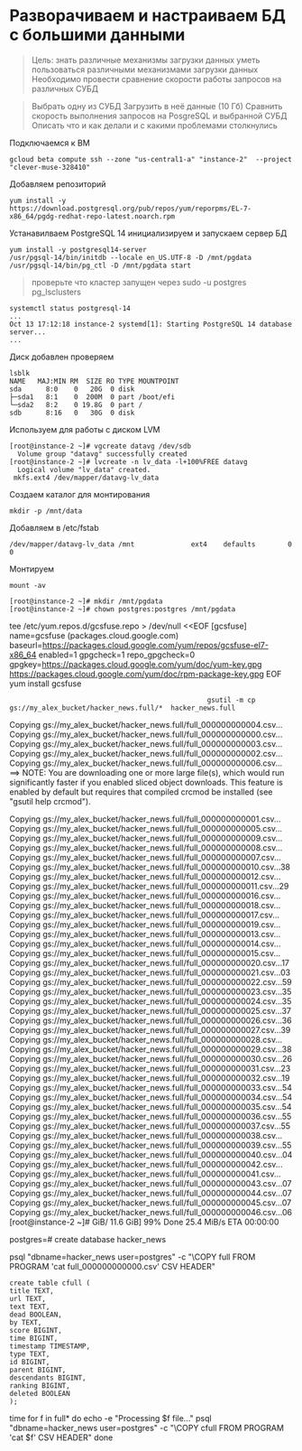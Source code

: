 # Разворачиваем и настраиваем БД с большими данными

>Цель:
>знать различные механизмы загрузки данных
>уметь пользоваться различными механизмами загрузки данных
>Необходимо провести сравнение скорости работы 
>запросов на различных СУБД

>Выбрать одну из СУБД
>Загрузить в неё данные (10 Гб)
>Сравнить скорость выполнения запросов на PosgreSQL и выбранной СУБД
>Описать что и как делали и с какими проблемами столкнулись

Подключаемся к ВМ  
```console
gcloud beta compute ssh --zone "us-central1-a" "instance-2"  --project "clever-muse-328410"
```
Добавляем репозиторий  
```console
yum install -y https://download.postgresql.org/pub/repos/yum/reporpms/EL-7-x86_64/pgdg-redhat-repo-latest.noarch.rpm
```
Устанавилваем PostgreSQL 14 инициализируем и запускаем сервер БД  
```console
yum install -y postgresql14-server
/usr/pgsql-14/bin/initdb --locale en_US.UTF-8 -D /mnt/pgdata
/usr/pgsql-14/bin/pg_ctl -D /mnt/pgdata start
```
>проверьте что кластер запущен через sudo -u postgres pg_lsclusters  

```console
systemctl status postgresql-14
...
Oct 13 17:12:18 instance-2 systemd[1]: Starting PostgreSQL 14 database server...
...
```
Диск добавлен проверяем  
```console
lsblk
NAME   MAJ:MIN RM  SIZE RO TYPE MOUNTPOINT
sda      8:0    0   20G  0 disk
├─sda1   8:1    0  200M  0 part /boot/efi
└─sda2   8:2    0 19.8G  0 part /
sdb      8:16   0   30G  0 disk 
```

Используем для работы с диском LVM  
```console
[root@instance-2 ~]# vgcreate datavg /dev/sdb
  Volume group "datavg" successfully created
[root@instance-2 ~]# lvcreate -n lv_data -l+100%FREE datavg
  Logical volume "lv_data" created.
 mkfs.ext4 /dev/mapper/datavg-lv_data
```
Создаем каталог для монтирования
```console
mkdir -p /mnt/data
```
Добавляем в /etc/fstab  
```console
/dev/mapper/datavg-lv_data /mnt              ext4    defaults        0 0
```
Монтируем  
```console
mount -av
```
```console
[root@instance-2 ~]# mkdir /mnt/pgdata
[root@instance-2 ~]# chown postgres:postgres /mnt/pgdata
```

tee /etc/yum.repos.d/gcsfuse.repo > /dev/null <<EOF
[gcsfuse]
name=gcsfuse (packages.cloud.google.com)
baseurl=https://packages.cloud.google.com/yum/repos/gcsfuse-el7-x86_64
enabled=1
gpgcheck=1
repo_gpgcheck=0
gpgkey=https://packages.cloud.google.com/yum/doc/yum-key.gpg
       https://packages.cloud.google.com/yum/doc/rpm-package-key.gpg
EOF
yum install gcsfuse
                                                    
                                                     gsutil -m cp gs://my_alex_bucket/hacker_news.full/*  hacker_news.full
Copying gs://my_alex_bucket/hacker_news.full/full_000000000004.csv...
Copying gs://my_alex_bucket/hacker_news.full/full_000000000000.csv...
Copying gs://my_alex_bucket/hacker_news.full/full_000000000003.csv...
Copying gs://my_alex_bucket/hacker_news.full/full_000000000002.csv...
Copying gs://my_alex_bucket/hacker_news.full/full_000000000006.csv...
==> NOTE: You are downloading one or more large file(s), which would
run significantly faster if you enabled sliced object downloads. This
feature is enabled by default but requires that compiled crcmod be
installed (see "gsutil help crcmod").

Copying gs://my_alex_bucket/hacker_news.full/full_000000000001.csv...
Copying gs://my_alex_bucket/hacker_news.full/full_000000000005.csv...
Copying gs://my_alex_bucket/hacker_news.full/full_000000000009.csv...
Copying gs://my_alex_bucket/hacker_news.full/full_000000000008.csv...
Copying gs://my_alex_bucket/hacker_news.full/full_000000000007.csv...
Copying gs://my_alex_bucket/hacker_news.full/full_000000000010.csv...38
Copying gs://my_alex_bucket/hacker_news.full/full_000000000012.csv...
Copying gs://my_alex_bucket/hacker_news.full/full_000000000011.csv...29
Copying gs://my_alex_bucket/hacker_news.full/full_000000000016.csv...
Copying gs://my_alex_bucket/hacker_news.full/full_000000000018.csv...
Copying gs://my_alex_bucket/hacker_news.full/full_000000000017.csv...
Copying gs://my_alex_bucket/hacker_news.full/full_000000000019.csv...
Copying gs://my_alex_bucket/hacker_news.full/full_000000000013.csv...
Copying gs://my_alex_bucket/hacker_news.full/full_000000000014.csv...
Copying gs://my_alex_bucket/hacker_news.full/full_000000000015.csv...
Copying gs://my_alex_bucket/hacker_news.full/full_000000000020.csv...17
Copying gs://my_alex_bucket/hacker_news.full/full_000000000021.csv...03
Copying gs://my_alex_bucket/hacker_news.full/full_000000000022.csv...59
Copying gs://my_alex_bucket/hacker_news.full/full_000000000023.csv...35
Copying gs://my_alex_bucket/hacker_news.full/full_000000000024.csv...35
Copying gs://my_alex_bucket/hacker_news.full/full_000000000025.csv...37
Copying gs://my_alex_bucket/hacker_news.full/full_000000000026.csv...36
Copying gs://my_alex_bucket/hacker_news.full/full_000000000027.csv...39
Copying gs://my_alex_bucket/hacker_news.full/full_000000000028.csv...
Copying gs://my_alex_bucket/hacker_news.full/full_000000000029.csv...38
Copying gs://my_alex_bucket/hacker_news.full/full_000000000030.csv...26
Copying gs://my_alex_bucket/hacker_news.full/full_000000000031.csv...23
Copying gs://my_alex_bucket/hacker_news.full/full_000000000032.csv...19
Copying gs://my_alex_bucket/hacker_news.full/full_000000000033.csv...54
Copying gs://my_alex_bucket/hacker_news.full/full_000000000034.csv...54
Copying gs://my_alex_bucket/hacker_news.full/full_000000000035.csv...54
Copying gs://my_alex_bucket/hacker_news.full/full_000000000036.csv...55
Copying gs://my_alex_bucket/hacker_news.full/full_000000000037.csv...55
Copying gs://my_alex_bucket/hacker_news.full/full_000000000038.csv...
Copying gs://my_alex_bucket/hacker_news.full/full_000000000039.csv...55
Copying gs://my_alex_bucket/hacker_news.full/full_000000000040.csv...04
Copying gs://my_alex_bucket/hacker_news.full/full_000000000042.csv...
Copying gs://my_alex_bucket/hacker_news.full/full_000000000041.csv...
Copying gs://my_alex_bucket/hacker_news.full/full_000000000043.csv...07
Copying gs://my_alex_bucket/hacker_news.full/full_000000000044.csv...07
Copying gs://my_alex_bucket/hacker_news.full/full_000000000045.csv...07
Copying gs://my_alex_bucket/hacker_news.full/full_000000000046.csv...06
[root@instance-2 ~]#  GiB/ 11.6 GiB]  99% Done  25.4 MiB/s ETA 00:00:00

postgres=# create database hacker_news
       
psql "dbname=hacker_news user=postgres" -c "\\COPY full FROM PROGRAM 'cat full_000000000000.csv' CSV HEADER"   
```console
create table cfull (       
title TEXT,
url TEXT,
text TEXT,
dead BOOLEAN,
by TEXT,
score BIGINT,
time BIGINT,
timestamp TIMESTAMP,
type TEXT,
id BIGINT,
parent BIGINT,
descendants BIGINT,
ranking BIGINT,
deleted BOOLEAN
);     
```       
time for f in full*
do
  echo -e "Processing $f file..."
  psql "dbname=hacker_news user=postgres" -c "\\COPY cfull FROM PROGRAM 'cat $f' CSV HEADER"
done
